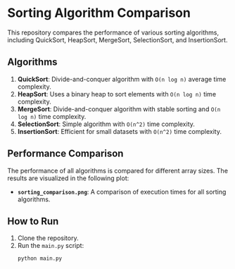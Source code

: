 # Sorting Algorithm Comparison

This repository compares the performance of various sorting algorithms, including QuickSort, HeapSort, MergeSort, SelectionSort, and InsertionSort.

## Algorithms
1. **QuickSort**: Divide-and-conquer algorithm with `O(n log n)` average time complexity.
2. **HeapSort**: Uses a binary heap to sort elements with `O(n log n)` time complexity.
3. **MergeSort**: Divide-and-conquer algorithm with stable sorting and `O(n log n)` time complexity.
4. **SelectionSort**: Simple algorithm with `O(n^2)` time complexity.
5. **InsertionSort**: Efficient for small datasets with `O(n^2)` time complexity.

## Performance Comparison
The performance of all algorithms is compared for different array sizes. The results are visualized in the following plot:

- **`sorting_comparison.png`**: A comparison of execution times for all sorting algorithms.

## How to Run
1. Clone the repository.
2. Run the `main.py` script:
   ```bash
   python main.py